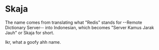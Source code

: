 # Skaja

The name comes from translating what "Redis" stands for --Remote Dictionary Server--
into Indonesian, which becomes "Server Kamus Jarak Jauh" or Skaja for short.

Ikr, what a goofy ahh name.

